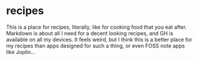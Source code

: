 # recipes

This is a place for recipes, literally, like for cooking food that you eat after. 
Markdown is about all I need for a decent looking recipes, and GH is available on all my devices.
It feels weird, but I think this is a better place for my recipes than apps designed for
such a thing, or even FOSS note apps like Joplin...
